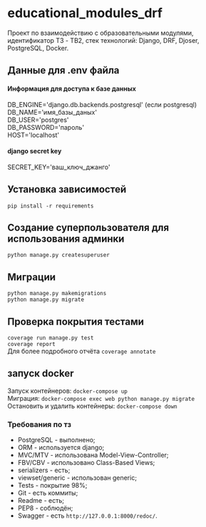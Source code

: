 # educational_modules_drf
Проект по взаимодействию с образовательными модулями, идентификатор ТЗ - TB2, стек технологий: Django, DRF, Djoser, PostgreSQL, Docker.

## Данные для .env файла  
#### Информация для доступа к базе данных  
DB_ENGINE='django.db.backends.postgresql' (если postgresql)  
DB_NAME='имя_базы_даных'  
DB_USER='postgres'  
DB_PASSWORD='пароль'  
HOST='localhost'  
#### django secret key  
SECRET_KEY='ваш_ключ_джанго'  

## Установка зависимостей  
`pip install -r requirements`  

## Создание суперпользователя для использования админки
`python manage.py createsuperuser`  

## Миграции
`python manage.py makemigrations`  
`python manage.py migrate`  

## Проверка покрытия тестами
`coverage run manage.py test`  
`coverage report`  
Для более подробного отчёта `coverage annotate`  

## запуск docker  
Запуск контейнеров: `docker-compose up`  
Миграция: `docker-compose exec web python manage.py migrate`  
Остановить и удалить контейнеры: `docker-compose down`  

### Требования по тз
* PostgreSQL - выполнено;
* ORM - используется django;
* MVC/MTV - использована Model-View-Controller;
* FBV/CBV - использовано Class-Based Views;
* serializers - есть;
* viewset/generic - использован generic;
* Tests - покрытие 98%;
* Git - есть коммиты;
* Readme - есть;
* PEP8 - соблюдён;
* Swagger - есть `http://127.0.0.1:8000/redoc/`.
